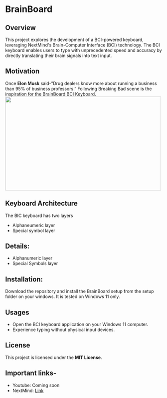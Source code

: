 # BrainBoard

## Overview
This project explores the development of a BCI-powered keyboard, leveraging NextMind's Brain-Computer Interface (BCI) technology. The BCI keyboard enables users to type with unprecedented speed and accuracy by directly translating their brain signals into text input.

##  Motivation
Once __Elon Musk__ said-”Drug dealers know more about running a business than 95% of business professors.” Following Breaking Bad scene is the inspiration for the BrainBoard BCI Keyboard.
<img src="https://github.com/solothinker/BrainBoard/blob/main/Data/gifFile.gif" width="500" height="300"/>

## Keyboard Architecture
The BIC keyboard has two layers 
- Alphaneumeric layer
- Special symbol layer

## Details:
- Alphanumeric layer
- Special Symbols layer

## Installation:
Download the repository and install the BrainBoard setup from the setup folder on your windows. It is tested on Windows 11 only.

## Usages
- Open the BCI keyboard application on your Windows 11 computer.
- Experience typing without physical input devices.

## License
This project is licensed under the __MIT License__.

## Important links-
- Youtube: Coming soon
- NextMind: [Link](https://github.com/Snapchat/NextMind)

